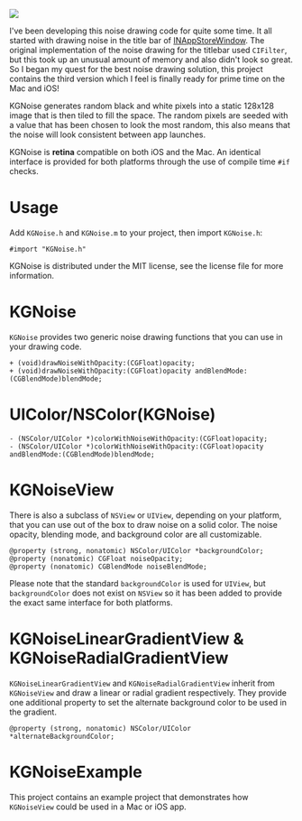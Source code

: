 ![](https://raw.github.com/kgn/KGNoise/master/screenshot.jpg)

I've been developing this noise drawing code for quite some time. It all started with drawing noise in the title bar of [INAppStoreWindow](https://github.com/indragiek/INAppStoreWindow). The original implementation of the noise drawing for the titlebar used `CIFilter`, but this took up an unusual amount of memory and also didn't look so great. So I began my quest for the best noise drawing solution, this project contains the third version which I feel is finally ready for prime time on the Mac and iOS! 

KGNoise generates random black and white pixels into a static 128x128 image that is then tiled to fill the space. The random pixels are seeded with a value that has been chosen to look the most random, this also means that the noise will look consistent between app launches.

KGNoise is **retina** compatible on both iOS and the Mac. An identical interface is provided for both platforms through the use of compile time `#if` checks.

# Usage

Add `KGNoise.h` and `KGNoise.m` to your project, then import `KGNoise.h`:

```obj-c
#import "KGNoise.h"
```

KGNoise is distributed under the MIT license, see the license file for more information.

# KGNoise

`KGNoise` provides two generic noise drawing functions that you can use in your drawing code.

```obj-c
+ (void)drawNoiseWithOpacity:(CGFloat)opacity;
+ (void)drawNoiseWithOpacity:(CGFloat)opacity andBlendMode:(CGBlendMode)blendMode;
```

# UIColor/NSColor(KGNoise)

```
- (NSColor/UIColor *)colorWithNoiseWithOpacity:(CGFloat)opacity;
- (NSColor/UIColor *)colorWithNoiseWithOpacity:(CGFloat)opacity andBlendMode:(CGBlendMode)blendMode;
```

# KGNoiseView

There is also a subclass of `NSView` or `UIView`, depending on your platform, that you can use out of the box to draw noise on a solid color. The noise opacity, blending mode, and background color are all customizable.

```obj-c
@property (strong, nonatomic) NSColor/UIColor *backgroundColor;
@property (nonatomic) CGFloat noiseOpacity;
@property (nonatomic) CGBlendMode noiseBlendMode;
```

Please note that the standard `backgroundColor` is used for `UIView`, but `backgroundColor` does not exist on `NSView` so it has been added to provide the exact same interface for both platforms.

# KGNoiseLinearGradientView & KGNoiseRadialGradientView

`KGNoiseLinearGradientView` and `KGNoiseRadialGradientView` inherit from `KGNoiseView` and draw a linear or radial gradient respectively. They provide one additional property to set the alternate background color to be used in the gradient.

```obj-c
@property (strong, nonatomic) NSColor/UIColor *alternateBackgroundColor;
```

# KGNoiseExample

This project contains an example project that demonstrates how `KGNoiseView` could be used in a Mac or iOS app.

